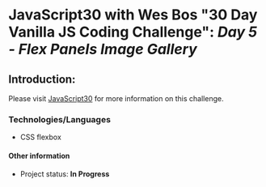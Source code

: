 # JavaScript30 with Wes Bos "30 Day Vanilla JS Coding Challenge": *Day 5 - Flex Panels Image Gallery*

## Introduction: 
 
Please visit <a href="https://javascript30.com/" target="_blank">JavaScript30</a> for more information on this challenge. 

### Technologies/Languages

* CSS flexbox

#### Other information

* Project status: **In Progress**